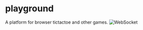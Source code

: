 # playground
A platform for browser tictactoe and other games.
![WebSocket](https://user-images.githubusercontent.com/43109766/58880700-3404bc80-86e1-11e9-95b5-3905b0f27f45.png)

